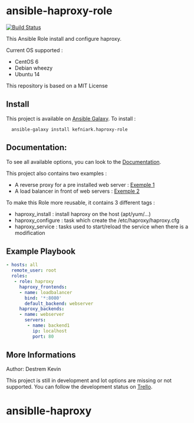 ansible-haproxy-role
====================
[![Build Status](https://travis-ci.org/kefniark/ansible-haproxy-role.svg?branch=master)](https://travis-ci.org/kefniark/ansible-haproxy-role)

This Ansible Role install and configure haproxy.

Current OS supported :
 - CentOS 6
 - Debian wheezy
 - Ubuntu 14
 
This repository is based on a MIT License

Install
-------------------------

This project is available on [Ansible Galaxy](https://galaxy.ansible.com/list#/roles/1240).
To install :
```
  ansible-galaxy install kefniark.haproxy-role
```

Documentation:
-------------------------

To see all available options, you can look to the [Documentation](https://github.com/kefniark/ansible-haproxy-role/blob/master/docs/main.yml).

This project also contains two examples :
 - A reverse proxy for a pre installed web server : [Exemple 1](https://github.com/kefniark/ansible-haproxy-role/blob/master/docs/exemple-simple-server.yml)
 - A load balancer in front of web servers : [Exemple 2](https://github.com/kefniark/ansible-haproxy-role/blob/master/docs/exemple-loadbalancer.yml)

To make this Role more reusable, it contains 3 different tags :
 - haproxy_install : install haproxy on the host (apt/yum/...)
 - haproxy_configure : task which create the /etc/haproxy/haproxy.cfg
 - haproxy_service : tasks used to start/reload the service when there is a modification

Example Playbook
-------------------------

```yaml
- hosts: all
  remote_user: root
  roles:
   - role: haproxy
     haproxy_frontends:
     - name: loadbalancer
       bind: '*:8080'
       default_backend: webserver
     haproxy_backends:
     - name: webserver
       servers:
        - name: backend1
          ip: localhost
          port: 80
```

More Informations
-------------------------

Author: Destrem Kevin

This project is still in development and lot options are missing or not supported.
You can follow the development status on [Trello](https://trello.com/b/TPJFH9rF/ansible-haproxy).
# ansiblle-haproxy

